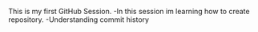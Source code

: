 This is my first GitHub Session.
-In this session im learning how to create repository.
-Understanding commit history
